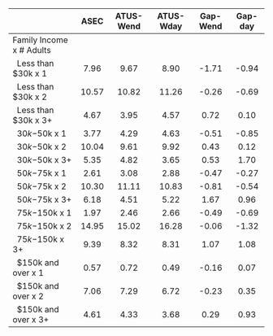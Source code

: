 
|                      |         ASEC |    ATUS-Wend |    ATUS-Wday |     Gap-Wend |      Gap-day |
| -------------------- | :----------: | :----------: | :----------: | :----------: | :----------: |
| Family Income x # Adults |              |              |              |              |              |
| &nbsp;&nbsp;Less than $30k x 1 |         7.96 |         9.67 |         8.90 |        -1.71 |        -0.94 |
| &nbsp;&nbsp;Less than $30k x 2 |        10.57 |        10.82 |        11.26 |        -0.26 |        -0.69 |
| &nbsp;&nbsp;Less than $30k x 3+ |         4.67 |         3.95 |         4.57 |         0.72 |         0.10 |
| &nbsp;&nbsp;$30k-$50k x 1 |         3.77 |         4.29 |         4.63 |        -0.51 |        -0.85 |
| &nbsp;&nbsp;$30k-$50k x 2 |        10.04 |         9.61 |         9.92 |         0.43 |         0.12 |
| &nbsp;&nbsp;$30k-$50k x 3+ |         5.35 |         4.82 |         3.65 |         0.53 |         1.70 |
| &nbsp;&nbsp;$50k-$75k x 1 |         2.61 |         3.08 |         2.88 |        -0.47 |        -0.27 |
| &nbsp;&nbsp;$50k-$75k x 2 |        10.30 |        11.11 |        10.83 |        -0.81 |        -0.54 |
| &nbsp;&nbsp;$50k-$75k x 3+ |         6.18 |         4.51 |         5.22 |         1.67 |         0.96 |
| &nbsp;&nbsp;$75k-$150k x 1 |         1.97 |         2.46 |         2.66 |        -0.49 |        -0.69 |
| &nbsp;&nbsp;$75k-$150k x 2 |        14.95 |        15.02 |        16.28 |        -0.06 |        -1.32 |
| &nbsp;&nbsp;$75k-$150k x 3+ |         9.39 |         8.32 |         8.31 |         1.07 |         1.08 |
| &nbsp;&nbsp;$150k and over x 1 |         0.57 |         0.72 |         0.49 |        -0.16 |         0.07 |
| &nbsp;&nbsp;$150k and over x 2 |         7.06 |         7.29 |         6.72 |        -0.23 |         0.35 |
| &nbsp;&nbsp;$150k and over x 3+ |         4.61 |         4.33 |         3.68 |         0.29 |         0.93 |


